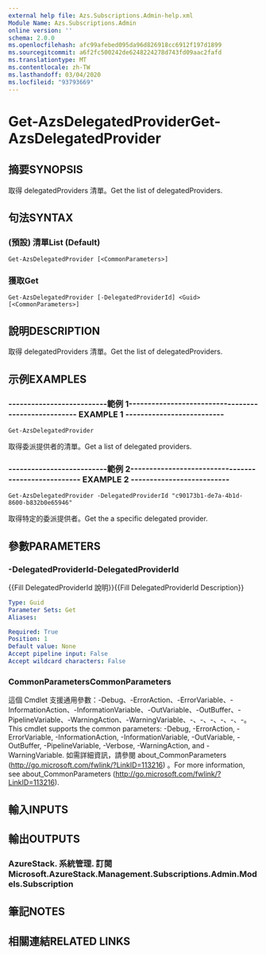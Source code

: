 ```yaml
---
external help file: Azs.Subscriptions.Admin-help.xml
Module Name: Azs.Subscriptions.Admin
online version: ''
schema: 2.0.0
ms.openlocfilehash: afc99afebed095da96d826918cc6912f197d1899
ms.sourcegitcommit: a6f2fc500242de6248224278d743fd09aac2fafd
ms.translationtype: MT
ms.contentlocale: zh-TW
ms.lasthandoff: 03/04/2020
ms.locfileid: "93793669"
---
```

# <span data-ttu-id="bc1f0-101">Get-AzsDelegatedProvider</span><span class="sxs-lookup"><span data-stu-id="bc1f0-101">Get-AzsDelegatedProvider</span></span>

## <span data-ttu-id="bc1f0-102">摘要</span><span class="sxs-lookup"><span data-stu-id="bc1f0-102">SYNOPSIS</span></span>
<span data-ttu-id="bc1f0-103">取得 delegatedProviders 清單。</span><span class="sxs-lookup"><span data-stu-id="bc1f0-103">Get the list of delegatedProviders.</span></span>

## <span data-ttu-id="bc1f0-104">句法</span><span class="sxs-lookup"><span data-stu-id="bc1f0-104">SYNTAX</span></span>

### <span data-ttu-id="bc1f0-105"> (預設) 清單</span><span class="sxs-lookup"><span data-stu-id="bc1f0-105">List (Default)</span></span>
```
Get-AzsDelegatedProvider [<CommonParameters>]
```

### <span data-ttu-id="bc1f0-106">獲取</span><span class="sxs-lookup"><span data-stu-id="bc1f0-106">Get</span></span>
```
Get-AzsDelegatedProvider [-DelegatedProviderId] <Guid> [<CommonParameters>]
```

## <span data-ttu-id="bc1f0-107">說明</span><span class="sxs-lookup"><span data-stu-id="bc1f0-107">DESCRIPTION</span></span>
<span data-ttu-id="bc1f0-108">取得 delegatedProviders 清單。</span><span class="sxs-lookup"><span data-stu-id="bc1f0-108">Get the list of delegatedProviders.</span></span>

## <span data-ttu-id="bc1f0-109">示例</span><span class="sxs-lookup"><span data-stu-id="bc1f0-109">EXAMPLES</span></span>

### <span data-ttu-id="bc1f0-110">--------------------------範例 1--------------------------</span><span class="sxs-lookup"><span data-stu-id="bc1f0-110">-------------------------- EXAMPLE 1 --------------------------</span></span>
```
Get-AzsDelegatedProvider
```

<span data-ttu-id="bc1f0-111">取得委派提供者的清單。</span><span class="sxs-lookup"><span data-stu-id="bc1f0-111">Get a list of delegated providers.</span></span>

### <span data-ttu-id="bc1f0-112">--------------------------範例 2--------------------------</span><span class="sxs-lookup"><span data-stu-id="bc1f0-112">-------------------------- EXAMPLE 2 --------------------------</span></span>
```
Get-AzsDelegatedProvider -DelegatedProviderId "c90173b1-de7a-4b1d-8600-b832b0e65946"
```

<span data-ttu-id="bc1f0-113">取得特定的委派提供者。</span><span class="sxs-lookup"><span data-stu-id="bc1f0-113">Get the a specific delegated provider.</span></span>

## <span data-ttu-id="bc1f0-114">參數</span><span class="sxs-lookup"><span data-stu-id="bc1f0-114">PARAMETERS</span></span>

### <span data-ttu-id="bc1f0-115">-DelegatedProviderId</span><span class="sxs-lookup"><span data-stu-id="bc1f0-115">-DelegatedProviderId</span></span>
<span data-ttu-id="bc1f0-116">{{Fill DelegatedProviderId 說明}}</span><span class="sxs-lookup"><span data-stu-id="bc1f0-116">{{Fill DelegatedProviderId Description}}</span></span>

```yaml
Type: Guid
Parameter Sets: Get
Aliases: 

Required: True
Position: 1
Default value: None
Accept pipeline input: False
Accept wildcard characters: False
```

### <span data-ttu-id="bc1f0-117">CommonParameters</span><span class="sxs-lookup"><span data-stu-id="bc1f0-117">CommonParameters</span></span>
<span data-ttu-id="bc1f0-118">這個 Cmdlet 支援通用參數：-Debug、-ErrorAction、-ErrorVariable、-InformationAction、-InformationVariable、-OutVariable、-OutBuffer、-PipelineVariable、-WarningAction、-WarningVariable、-、-、-、-、-、-。</span><span class="sxs-lookup"><span data-stu-id="bc1f0-118">This cmdlet supports the common parameters: -Debug, -ErrorAction, -ErrorVariable, -InformationAction, -InformationVariable, -OutVariable, -OutBuffer, -PipelineVariable, -Verbose, -WarningAction, and -WarningVariable.</span></span> <span data-ttu-id="bc1f0-119">如需詳細資訊，請參閱 about_CommonParameters (http://go.microsoft.com/fwlink/?LinkID=113216) 。</span><span class="sxs-lookup"><span data-stu-id="bc1f0-119">For more information, see about_CommonParameters (http://go.microsoft.com/fwlink/?LinkID=113216).</span></span>

## <span data-ttu-id="bc1f0-120">輸入</span><span class="sxs-lookup"><span data-stu-id="bc1f0-120">INPUTS</span></span>

## <span data-ttu-id="bc1f0-121">輸出</span><span class="sxs-lookup"><span data-stu-id="bc1f0-121">OUTPUTS</span></span>

### <span data-ttu-id="bc1f0-122">AzureStack. 系統管理. 訂閱</span><span class="sxs-lookup"><span data-stu-id="bc1f0-122">Microsoft.AzureStack.Management.Subscriptions.Admin.Models.Subscription</span></span>

## <span data-ttu-id="bc1f0-123">筆記</span><span class="sxs-lookup"><span data-stu-id="bc1f0-123">NOTES</span></span>

## <span data-ttu-id="bc1f0-124">相關連結</span><span class="sxs-lookup"><span data-stu-id="bc1f0-124">RELATED LINKS</span></span>

